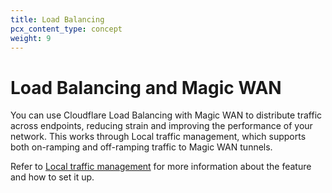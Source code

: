 ```yaml
---
title: Load Balancing
pcx_content_type: concept
weight: 9
---
```


# Load Balancing and Magic WAN

You can use Cloudflare Load Balancing with Magic WAN to distribute traffic across endpoints, reducing strain and improving the performance of your network. This works through Local traffic management, which supports both on-ramping and off-ramping traffic to Magic WAN tunnels.

Refer to [Local traffic management](/load-balancing/local-traffic-management/) for more information about the feature and how to set it up.